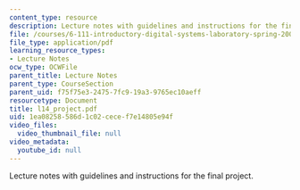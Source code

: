 ```yaml
---
content_type: resource
description: Lecture notes with guidelines and instructions for the final project.
file: /courses/6-111-introductory-digital-systems-laboratory-spring-2006/1ea08258586d1c02cecef7e14805e94f_l14_project.pdf
file_type: application/pdf
learning_resource_types:
- Lecture Notes
ocw_type: OCWFile
parent_title: Lecture Notes
parent_type: CourseSection
parent_uid: f75f75e3-2475-7fc9-19a3-9765ec10aeff
resourcetype: Document
title: l14_project.pdf
uid: 1ea08258-586d-1c02-cece-f7e14805e94f
video_files:
  video_thumbnail_file: null
video_metadata:
  youtube_id: null
---
```

Lecture notes with guidelines and instructions for the final project.

